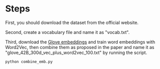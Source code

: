 # Steps
First, you should download the dataset from the official website. <br>

Second, create a vocabulary file and name it as "vocab.txt". <br>

Third, download the [Glove embeddings](http://www-nlp.stanford.edu/data/glove.840B.300d.zip) and train word embeddings with Word2Vec, then combine them as proposed in the paper and name it as "glove_42B_300d_vec_plus_word2vec_100.txt" by running the script. <br>

```
python combine_emb.py
```

